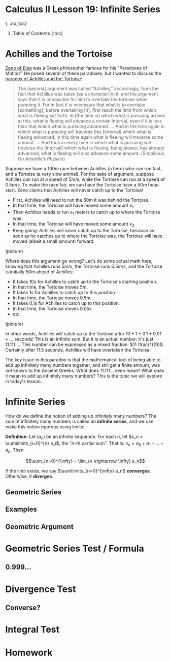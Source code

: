 # Calculus II Lesson 19: Infinite Series
{: .no_toc}

1. Table of Contents
{:toc}

# Achilles and the Tortoise

[Zeno of Elea](https://en.wikipedia.org/wiki/Zeno_of_Elea) was a Greek philosopher famous for his "Paradoxes of Motion". He posed several of these paradoxes, but I wanted to discuss the [paradox of Achilles and the Tortoise](https://plato.stanford.edu/entries/paradox-zeno/#AchTor):

> The [second] argument was called “Achilles,” accordingly, from the fact that Achilles was taken [as a character] in it, and the argument says that it is impossible for him to overtake the tortoise when pursuing it. For in fact it is necessary that what is to overtake [something], before overtaking [it], first reach the limit from which what is fleeing set forth. In [the time in] which what is pursuing arrives at this, what is fleeing will advance a certain interval, even if it is less than that which what is pursuing advanced …. And in the time again in which what is pursuing will traverse this [interval] which what is fleeing advanced, in this time again what is fleeing will traverse some amount …. And thus in every time in which what is pursuing will traverse the [interval] which what is fleeing, being slower, has already advanced, what is fleeing will also advance some amount. (Simplicius, *On Aristotle’s Physics*)

Suppose we have a $100m$ race between Achilles (a hero) who can run fast, and a Tortoise (a very slow animal). For the sake of argument, suppose Achilles can run at a speed of $5 m/s$, while the Tortoise can run at a speed of $0.5 m/s$. To make the race fair, we can have the Tortoise have a $50m$ head start. Zeno claims that Achilles will never catch up to the Tortoise!

* First, Achilles will need to run the $50m$ it was behind the Tortoise.
* In that time, the Tortoise will have moved some amount $x_1$.
* Then Achilles needs to run $x_1$ meters to catch up to where the Tortoise was.
* In that time, the Tortoise will have moved some amount $x_2$.
* Keep going: Achilles will *never* catch up to the Tortoise, because as soon as he catches up to where the Tortoise was, the Tortoise will have moved (albeit a small amount) forward.

(picture)

Where does this argument go wrong? Let's do some actual math here, knowing that Achilles runs $5 m/s$, the Tortoise runs $0.5 m/s$, and the Tortoise is initially $50m$ ahead of Achilles:

* It takes $10s$ for Achilles to catch up to the Tortoise's starting position.
* In that time, the Tortoise moves $5m$.
* It takes $1s$ for Achilles to catch up to this position.
* In that time, the Tortoise moves $0.5m$.
* It takes $0.1s$ for Achilles to catch up to this position.
* In that time, the Tortoise moves $0.05s$.
* etc.

(picture)

In other words, Achilles will catch up to the Tortoise after $10 + 1 + 0.1 + 0.01 + \ldots$ seconds! This is an infinite sum. But it is an actual number: it's just $11.111\ldots$. This number can be expressed as a mixed fraction: $11 \frac{1}{9}$. Certainly after 11.5 seconds, Achilles will have overtaken the Tortoise!

The key issue in this paradox is that the mathematical tool of being able to add up infinitely many numbers together, and still get a finite amount, was not known to the Ancient Greeks. What does $11.111\ldots$ even mean? What does it mean to add up infinitely many numbers? This is the topic we will explore in today's lesson.

# Infinite Series

How do we define the notion of adding up infinitely many numbers? The sum of infinitely many numbers is called an **infinite series**, and we can make this notion rigorous using limits:

**Definition**: Let $(a_n)$ be an infinite sequence. For each $n$, let $s_n = \sum\limits_{i=0}^{n} a_i$, the "$n$-th partial sum". That is: $s_n = a_0 + a_1 + \ldots + a_n$. Then

$$\sum_{n=0}^{\infty} = \lim_{n \rightarrow \infty} s_n$$

If the limit exists, we say $\sum\limits_{n=0}^{\infty} a_n$ **converges**. Otherwise, it **diverges**.

## Geometric Series

## Examples

## Geometric Argument

# Geometric Series Test / Formula

## $0.999\ldots$

# Divergence Test

## Converse?

# Integral Test

# Homework

